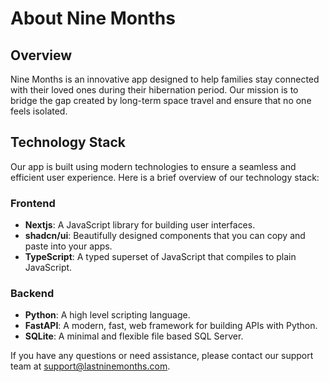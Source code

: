 # About Nine Months

## Overview
Nine Months is an innovative app designed to help families stay connected with their loved ones during their hibernation period. Our mission is to bridge the gap created by long-term space travel and ensure that no one feels isolated.

## Technology Stack
Our app is built using modern technologies to ensure a seamless and efficient user experience. Here is a brief overview of our technology stack:

### Frontend
- **Nextjs**: A JavaScript library for building user interfaces.
- **shadcn/ui**: Beautifully designed components that you can copy and paste into your apps.
- **TypeScript**: A typed superset of JavaScript that compiles to plain JavaScript.

### Backend
- **Python**: A high level scripting language.
- **FastAPI**: A modern, fast, web framework for building APIs with Python.
- **SQLite**: A minimal and flexible file based SQL Server.

If you have any questions or need assistance, please contact our support team at support@lastninemonths.com.
